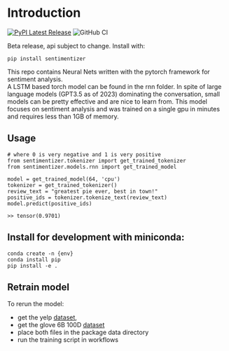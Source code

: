 # Introduction

[![PyPI Latest Release](https://img.shields.io/pypi/v/sentimentizer.svg)](https://pypi.org/project/sentimentizer/)
![GitHub CI](https://github.com/eddiepyang/sentimentizer/actions/workflows/ci.yaml/badge.svg)
  
Beta release, api subject to change. Install with:  

```
pip install sentimentizer
```  
  
This repo contains Neural Nets written with the pytorch framework for sentiment analysis.  
A LSTM based torch model can be found in the rnn folder. In spite of large language models (GPT3.5 as of 2023) 
dominating the conversation, small models can be pretty effective and are nice to learn from. This model focuses on sentiment analysis and was trained on 
a single gpu in minutes and requires less than 1GB of memory.

  
## Usage
```
# where 0 is very negative and 1 is very positive
from sentimentizer.tokenizer import get_trained_tokenizer
from sentimentizer.models.rnn import get_trained_model

model = get_trained_model(64, 'cpu')
tokenizer = get_trained_tokenizer()
review_text = "greatest pie ever, best in town!"
positive_ids = tokenizer.tokenize_text(review_text)
model.predict(positive_ids)
  
>> tensor(0.9701)
```

## Install for development with miniconda:  
```
conda create -n {env}  
conda install pip  
pip install -e .  
```

## Retrain model
To rerun the model:
* get the yelp [dataset](https://www.yelp.com/dataset), 
* get the glove 6B 100D [dataset](https://nlp.stanford.edu/projects/glove/)
* place both files in the package data directory 
* run the training script in workflows

